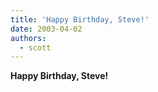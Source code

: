 ```yaml
---
title: 'Happy Birthday, Steve!'
date: 2003-04-02
authors:
  - scott
---
```


**Happy Birthday, Steve!**
